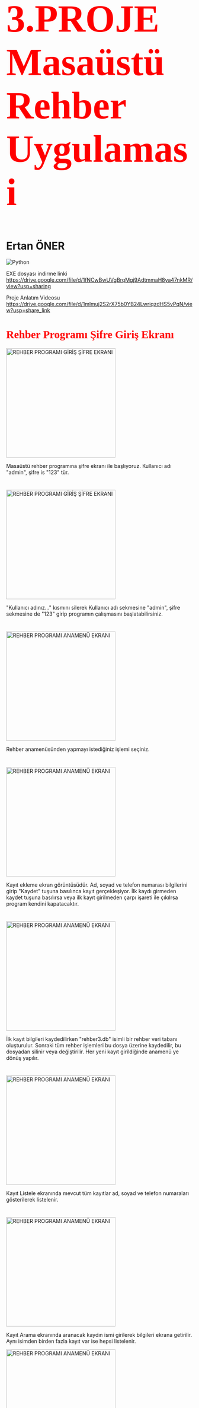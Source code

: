 
<h1 style="color:red; font-family:Times New Roman; font-size:77pt"> 3.PROJE Masaüstü Rehber Uygulamasi </h1>

<h1>Ertan ÖNER </h1>

<img src="https://www.python.org/static/img/python-logo.png" alt="Python"/>

EXE dosyası indirme linki  https://drive.google.com/file/d/1fNCwBwUVgBrqMgj9AdtmmaH8ya47nkMR/view?usp=sharing                

Proje Anlatım Videosu   https://drive.google.com/file/d/1mlmuj2S2rX75b0YB24LwriqzdHS5vPqN/view?usp=share_link 


<h1></h1>

<h1 style="color:red; font-family:Times New Roman; font-size:22pt"> Rehber Programı Şifre Giriş Ekranı </h1>

<img width="295" alt="REHBER PROGRAMI GİRİŞ ŞİFRE EKRANI" src="https://github.com/ertanoner/Proje-3-Masaustu-Rehber-Uygulamasi/assets/161921025/a94562d7-e833-4a99-b81d-597e6a14aa1f">
  


Masaüstü rehber programına şifre ekranı ile başlıyoruz. Kullanıcı adı "admin", şifre is "123" tür. 

<h1></h1>

<img width="295" alt="REHBER PROGRAMI GİRİŞ ŞİFRE EKRANI" src="https://github.com/ertanoner/Proje-3-Masaustu-Rehber-Uygulamasi/assets/161921025/78bd10f1-1001-40ca-97ce-6debd3db7f5d">


"Kullanıcı adınız..." kısmını silerek Kullanıcı adı sekmesine "admin", şifre sekmesine de "123" girip programın çalışmasını başlatabilirsiniz.

<h1></h1>


<img width="295" alt="REHBER PROGRAMI ANAMENÜ EKRANI" src="https://github.com/ertanoner/Proje-3-Masaustu-Rehber-Uygulamasi/assets/161921025/df37998c-bd98-47d2-ae2d-73b22b6ad5fc">


Rehber anamenüsünden yapmayı istediğiniz işlemi seçiniz.

<h1></h1>


<img width="295" alt="REHBER PROGRAMI ANAMENÜ EKRANI" src="https://github.com/ertanoner/Proje-3-Masaustu-Rehber-Uygulamasi/assets/161921025/31210295-bc24-4c91-8b70-f31c949a142a">


Kayıt ekleme ekran görüntüsüdür. Ad, soyad ve telefon numarası bilgilerini girip "Kaydet" tuşuna basılınca kayıt gerçekleşiyor. İlk kaydı girmeden kaydet tuşuna basılırsa veya ilk kayıt girilmeden çarpı işareti ile çıkılrsa program kendini kapatacaktır.

<h1></h1>


<img width="295" alt="REHBER PROGRAMI ANAMENÜ EKRANI" src="https://github.com/ertanoner/Proje-3-Masaustu-Rehber-Uygulamasi/assets/161921025/f95953a3-9fcd-4032-800d-4bdcd2a83786">


İlk kayıt bilgileri kaydedilirken "rehber3.db" isimli bir rehber veri tabanı oluşturulur. Sonraki tüm rehber işlemleri bu dosya üzerine kaydedilir, bu dosyadan silinir veya değiştirilir. Her yeni kayıt girildiğinde anamenü ye dönüş yapılır.

<h1></h1>


<img width="295" alt="REHBER PROGRAMI ANAMENÜ EKRANI" src="https://github.com/ertanoner/Proje-3-Masaustu-Rehber-Uygulamasi/assets/161921025/7f22d239-4ab3-448f-8930-2fea8d191fd3">


Kayıt Listele ekranında mevcut tüm kayıtlar ad, soyad ve telefon numaraları gösterilerek listelenir.

<h1></h1>


<img width="295" alt="REHBER PROGRAMI ANAMENÜ EKRANI" src="https://github.com/ertanoner/Proje-3-Masaustu-Rehber-Uygulamasi/assets/161921025/dc959be7-8c90-45d5-a344-fb7d74098cfc">


Kayıt Arama ekranında aranacak kaydın ismi girilerek bilgileri ekrana getirilir. Aynı isimden birden fazla kayıt var ise hepsi listelenir.

<img width="295" alt="REHBER PROGRAMI ANAMENÜ EKRANI" src="https://github.com/ertanoner/Proje-3-Masaustu-Rehber-Uygulamasi/assets/161921025/21d3999c-fef7-4613-8289-c98674fa6cdd">

<h1></h1>


<img width="295" alt="REHBER PROGRAMI ANAMENÜ EKRANI" src="https://github.com/ertanoner/Proje-3-Masaustu-Rehber-Uygulamasi/assets/161921025/722d03ea-75fc-4511-ab17-9507471bef3d">


Kayıt Listele ekranında mevcut tüm kayıtlar ad, soyad ve telefon numaraları gösterilerek listelenir.

<h1></h1>


